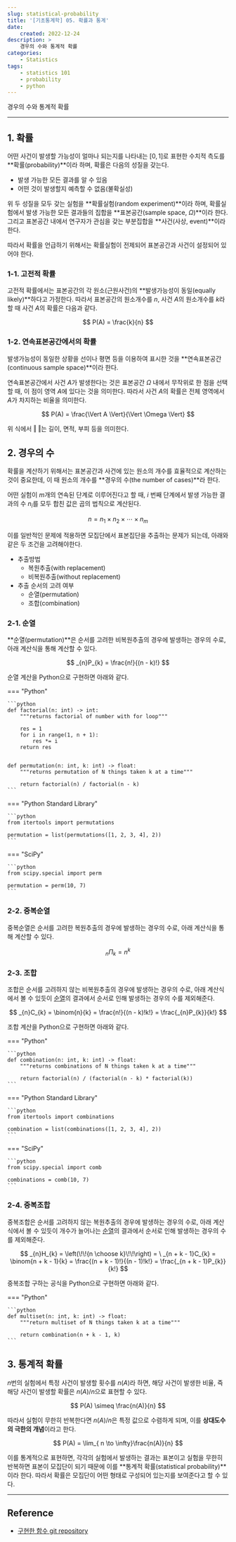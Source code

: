 ```yaml
---
slug: statistical-probability
title: '[기초통계학] 05. 확률과 통계'
date:
    created: 2022-12-24
description: >
    경우의 수와 통계적 확률
categories:
    - Statistics
tags:
    - statistics 101
    - probability
    - python
---
```


경우의 수와 통계적 확률

<!-- more -->

---

## 1. 확률

어떤 사건이 발생할 가능성이 얼마나 되는지를 나타내는 $[0, 1]$로 표현한 수치적 측도를 **확률(probability)**이라 하며, 확률은 다음의 성질을 갖는다.  

- 발생 가능한 모든 결과를 알 수 있음
- 어떤 것이 발생할지 예측할 수 없음(불확실성)

위 두 성질을 모두 갖는 실험을 **확률실험(random experiment)**이라 하며, 확률실험에서 발생 가능한 모든 결과들의 집합을 **표본공간(sample space, $\Omega$)**이라 한다. 그리고 표본공간 내에서 연구자가 관심을 갖는 부분집합을 **사건(사상, event)**이라 한다.  

따라서 확률을 언급하기 위해서는 확률실험이 전제되어 표본공간과 사건이 설정되어 있어야 한다.  

### 1-1. 고전적 확률

고전적 확률에서는 표본공간의 각 원소(근원사건)의 **발생가능성이 동일(equally likely)**하다고 가정한다. 따라서 표본공간의 원소개수를 $n$, 사건 $A$의 원소개수를 $k$라 할 때 사건 $A$의 확률은 다음과 같다.  

$$
P(A) = \frac{k}{n}
$$

### 1-2. 연속표본공간에서의 확률

발생가능성이 동일한 상황을 선이나 평면 등을 이용하여 표시한 것을 **연속표본공간(continuous sample space)**이라 한다.  

연속표본공간에서 사건 $A$가 발생한다는 것은 표본공간 $\Omega$ 내에서 무작위로 한 점을 선택할 때, 이 점이 영역 $A$에 있다는 것을 의미한다. 따라서 사건 $A$의 확률은 전체 영역에서 $A$가 차지하는 비율을 의미한다.  

$$
P(A) = \frac{\Vert A \Vert}{\Vert \Omega \Vert}
$$

위 식에서 $\Vert \ \Vert$는 길이, 면적, 부피 등을 의미한다.  

## 2. 경우의 수

확률을 계산하기 위해서는 표본공간과 사건에 있는 원소의 개수를 효율적으로 계산하는 것이 중요한데, 이 때 원소의 개수를 **경우의 수(the number of cases)**라 한다.  

어떤 실험이 $m$개의 연속된 단계로 이루어진다고 할 때, $i$ 번째 단계에서 발생 가능한 결과의 수 $n_{i}$를 모두 합친 값은 곱의 법칙으로 계산된다.  

$$
n = n_{1} \times n_{2} \times \cdots \times n_{m}
$$

이를 일반적인 문제에 적용하면 모집단에서 표본집단을 추출하는 문제가 되는데, 아래와 같은 두 조건을 고려해야한다.  

- 추출방법
    - 복원추출(with replacement)
    - 비복원추출(without replacement)
- 추출 순서의 고려 여부
    - 순열(permutation)
    - 조합(combination)

### 2-1. 순열

**순열(permutation)**은 순서를 고려한 비복원추출의 경우에 발생하는 경우의 수로, 아래 계산식을 통해 계산할 수 있다.  

$$
_{n}P_{k} = \frac{n!}{(n - k)!}
$$

순열 계산을 Python으로 구현하면 아래와 같다.  

=== "Python"

    ```python
    def factorial(n: int) -> int:
        """returns factorial of number with for loop"""

        res = 1
        for i in range(1, n + 1):
            res *= i
        return res


    def permutation(n: int, k: int) -> float:
        """returns permutation of N things taken k at a time"""

        return factorial(n) / factorial(n - k)
    ```

=== "Python Standard Library"

    ```python
    from itertools import permutations

    permutation = list(permutations([1, 2, 3, 4], 2))
    ```

=== "SciPy"

    ```python
    from scipy.special import perm

    permutation = perm(10, 7)
    ```

### 2-2. 중복순열

중복순열은 순서를 고려한 복원추출의 경우에 발생하는 경우의 수로, 아래 계산식을 통해 계산할 수 있다.  

$$
_{n}\Pi_{k} = n^{k}
$$

### 2-3. 조합

조합은 순서를 고려하지 않는 비복원추출의 경우에 발생하는 경우의 수로, 아래 계산식에서 볼 수 있듯이 [순열](#2-1)의 결과에서 순서로 인해 발생하는 경우의 수를 제외해준다.  

$$
_{n}C_{k} = \binom{n}{k} = \frac{n!}{(n - k)!k!} = \frac{_{n}P_{k}}{k!}
$$

조합 계산을 Python으로 구현하면 아래와 같다.  

=== "Python"

    ```python
    def combination(n: int, k: int) -> float:
        """returns combinations of N things taken k at a time"""

        return factorial(n) / (factorial(n - k) * factorial(k))
    ```

=== "Python Standard Library"

    ```python
    from itertools import combinations

    combination = list(combinations([1, 2, 3, 4], 2))
    ```

=== "SciPy"

    ```python
    from scipy.special import comb

    combinations = comb(10, 7)
    ```

### 2-4. 중복조합

중복조합은 순서를 고려하지 않는 복원추출의 경우에 발생하는 경우의 수로, 아래 계산식에서 볼 수 있듯이 개수가 늘어나는 [순열](#2-1)의 결과에서 순서로 인해 발생하는 경우의 수를 제외해준다.  

$$
_{n}H_{k} = \left(\!\!{n \choose k}\!\!\right) = \ _{n + k - 1}C_{k} = \binom{n + k - 1}{k} = \frac{(n + k - 1)!}{(n - 1)!k!} = \frac{_{n + k - 1}P_{k}}{k!}
$$

중복조합 구하는 공식을 Python으로 구현하면 아래와 같다.  

=== "Python"

    ```python
    def multiset(n: int, k: int) -> float:
        """return multiset of N things taken k at a time"""

        return combination(n + k - 1, k)
    ```

## 3. 통계적 확률

$n$번의 실험에서 특정 사건이 발생할 횟수를 $n(A)$라 하면, 해당 사건이 발생한 비율, 즉 해당 사건이 발생할 확률은 $n(A)/n$으로 표현할 수 있다.  

$$
P(A) \simeq \frac{n(A)}{n}
$$

따라서 실험이 무한히 반복한다면 $n(A)/n$은 특정 값으로 수렴하게 되며, 이를 **상대도수의 극한의 개념**이라고 한다.  

$$
P(A) = \lim_{ n \to \infty}\frac{n(A)}{n}
$$

이를 통계적으로 표현하면, 각각의 실험에서 발생하는 결과는 표본이고 실험을 무한히 반복하면 표본이 모집단이 되기 때문에 이를 **통계적 확률(statistical probability)**이라 한다. 따라서 확률은 모집단이 어떤 형태로 구성되어 있는지를 보여준다고 할 수 있다.  

---
## Reference
- [구현한 함수 git repository](https://github.com/djccnt15/mathematics)
